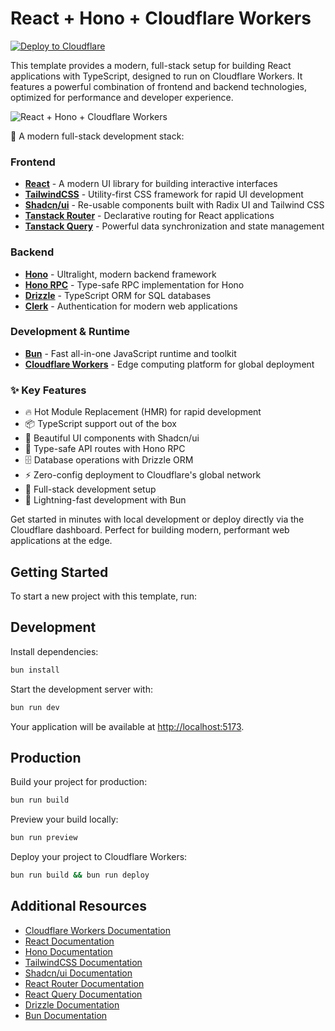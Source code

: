 # React + Hono + Cloudflare Workers

[![Deploy to Cloudflare](https://deploy.workers.cloudflare.com/button)](https://deploy.workers.cloudflare.com/?url=https://github.com/cloudflare/templates/tree/main/vite-react-template)

This template provides a modern, full-stack setup for building React applications with TypeScript, designed to run on Cloudflare Workers. It features a powerful combination of frontend and backend technologies, optimized for performance and developer experience.

![React + Hono + Cloudflare Workers](https://imagedelivery.net/wSMYJvS3Xw-n339CbDyDIA/fc7b4b62-442b-4769-641b-ad4422d74300/public)

<!-- dash-content-start -->

🚀 A modern full-stack development stack:

### Frontend
- [**React**](https://react.dev/) - A modern UI library for building interactive interfaces
- [**TailwindCSS**](https://tailwindcss.com/) - Utility-first CSS framework for rapid UI development
- [**Shadcn/ui**](https://ui.shadcn.com/) - Re-usable components built with Radix UI and Tailwind CSS
- [**Tanstack Router**](https://tanstack.com/router/latest) - Declarative routing for React applications
- [**Tanstack Query**](https://tanstack.com/query/latest) - Powerful data synchronization and state management

### Backend
- [**Hono**](https://hono.dev/) - Ultralight, modern backend framework
- [**Hono RPC**](https://hono.dev/guides/rpc) - Type-safe RPC implementation for Hono
- [**Drizzle**](https://orm.drizzle.team/) - TypeScript ORM for SQL databases
- [**Clerk**](https://clerk.com/) - Authentication for modern web applications

### Development & Runtime
- [**Bun**](https://bun.sh/) - Fast all-in-one JavaScript runtime and toolkit
- [**Cloudflare Workers**](https://developers.cloudflare.com/workers/) - Edge computing platform for global deployment

### ✨ Key Features

- 🔥 Hot Module Replacement (HMR) for rapid development
- 📦 TypeScript support out of the box
- 🎨 Beautiful UI components with Shadcn/ui
- 🎯 Type-safe API routes with Hono RPC
- 🗄️ Database operations with Drizzle ORM
- ⚡ Zero-config deployment to Cloudflare's global network
- 🔄 Full-stack development setup
- 🚀 Lightning-fast development with Bun

Get started in minutes with local development or deploy directly via the Cloudflare dashboard. Perfect for building modern, performant web applications at the edge.

<!-- dash-content-end -->

## Getting Started

To start a new project with this template, run:

## Development

Install dependencies:

```bash
bun install
```

Start the development server with:

```bash
bun run dev
```

Your application will be available at [http://localhost:5173](http://localhost:5173).

## Production

Build your project for production:

```bash
bun run build
```

Preview your build locally:

```bash
bun run preview
```

Deploy your project to Cloudflare Workers:

```bash
bun run build && bun run deploy
```

## Additional Resources

- [Cloudflare Workers Documentation](https://developers.cloudflare.com/workers/)
- [React Documentation](https://reactjs.org/)
- [Hono Documentation](https://hono.dev/)
- [TailwindCSS Documentation](https://tailwindcss.com/docs)
- [Shadcn/ui Documentation](https://ui.shadcn.com/)
- [React Router Documentation](https://reactrouter.com/)
- [React Query Documentation](https://tanstack.com/query/latest)
- [Drizzle Documentation](https://orm.drizzle.team/)
- [Bun Documentation](https://bun.sh/docs)
